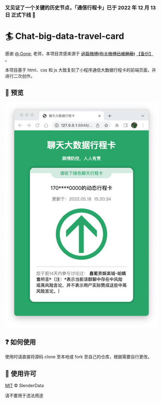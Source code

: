 ### 又见证了一个关键的历史节点，「通信行程卡」已于 2022 年 12 月 13 日 正式下线 🎉

# 🏄 Chat-big-data-travel-card

感谢 [@·Gone·](https://weibo.com/u/2881197961) 老师，本项目灵感来源于 [~~这篇微博(有关微博已被屏蔽)~~](https://weibo.com/2881197961/LkEoLyCnP) [【备份】](weibo_backups/weibo_backups.md) 。

本项目基于 html、css 和 js 大致复刻了小程序通信大数据行程卡的前端页面，并进行二次创作。

## 👀 预览

![preview](preview.png)

## ❓ 如何使用

使用时请直接将源码 clone 至本地或 fork 至自己的仓库，根据需要自行更改。

## 📄 使用许可

[MIT](LICENSE) © SlenderData

请不要用于违法用途
